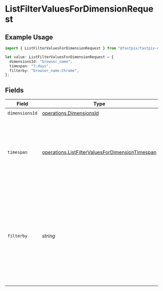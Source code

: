 # ListFilterValuesForDimensionRequest

## Example Usage

```typescript
import { ListFilterValuesForDimensionRequest } from "@fastpix/fastpix-node/models/operations";

let value: ListFilterValuesForDimensionRequest = {
  dimensionsId: "browser_name",
  timespan: "7:days",
  filterby: "browser_name:Chrome",
};
```

## Fields

| Field                                                                                                                                                                                                                                                                                                                    | Type                                                                                                                                                                                                                                                                                                                     | Required                                                                                                                                                                                                                                                                                                                 | Description                                                                                                                                                                                                                                                                                                              | Example                                                                                                                                                                                                                                                                                                                  |
| ------------------------------------------------------------------------------------------------------------------------------------------------------------------------------------------------------------------------------------------------------------------------------------------------------------------------ | ------------------------------------------------------------------------------------------------------------------------------------------------------------------------------------------------------------------------------------------------------------------------------------------------------------------------ | ------------------------------------------------------------------------------------------------------------------------------------------------------------------------------------------------------------------------------------------------------------------------------------------------------------------------ | ------------------------------------------------------------------------------------------------------------------------------------------------------------------------------------------------------------------------------------------------------------------------------------------------------------------------ | ------------------------------------------------------------------------------------------------------------------------------------------------------------------------------------------------------------------------------------------------------------------------------------------------------------------------ |
| `dimensionsId`                                                                                                                                                                                                                                                                                                           | [operations.DimensionsId](../../models/operations/dimensionsid.md)                                                                                                                                                                                                                                                       | :heavy_check_mark:                                                                                                                                                                                                                                                                                                       | Pass Dimensions id<br/>                                                                                                                                                                                                                                                                                                  | browser_name                                                                                                                                                                                                                                                                                                             |
| `timespan`                                                                                                                                                                                                                                                                                                               | [operations.ListFilterValuesForDimensionTimespan](../../models/operations/listfiltervaluesfordimensiontimespan.md)                                                                                                                                                                                                       | :heavy_check_mark:                                                                                                                                                                                                                                                                                                       | This parameter specifies the time span between which the video views list should be retrieved by. You can provide either from and to unix epoch timestamps or time duration. The scope of duration is between 60 minutes to 30 days.<br/>                                                                                | 7:days                                                                                                                                                                                                                                                                                                                   |
| `filterby`                                                                                                                                                                                                                                                                                                               | *string*                                                                                                                                                                                                                                                                                                                 | :heavy_minus_sign:                                                                                                                                                                                                                                                                                                       | Pass the dimensions and their corresponding values you want to filter the views by. For excluding the values in the filter we can pass '!' before the filter value. The list of filters can be obtained from list of dimensions endpoint.<br/>Example Values : [ browser_name:Chrome , os_name:macOS , device_name:Galaxy ]<br/> | browser_name:Chrome                                                                                                                                                                                                                                                                                                      |